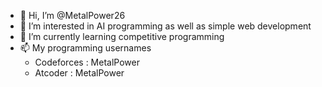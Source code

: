 - 👋 Hi, I’m @MetalPower26
- 👀 I’m interested in AI programming as well as simple web development
- 🌱 I’m currently learning competitive programming
- 📫 My programming usernames
  - Codeforces : MetalPower
  - Atcoder    : MetalPower
